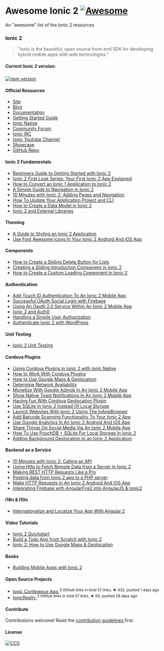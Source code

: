 <h1>
 Awesome Ionic 2
 <a href="https://github.com/sindresorhus/awesome">
  <img alt="Awesome" src="https://cdn.rawgit.com/sindresorhus/awesome/d7305f38d29fed78fa85652e3a63e154dd8e8829/media/badge.svg"/>
 </a>
</h1>
<p>
 An "awesome" list of the Ionic 2 resources
</p>
<h3>
 Ionic 2
</h3>
<blockquote>
 <p>
  "Ionic is the beautiful, open source front-end SDK for developing hybrid mobile apps with web technologies."
 </p>
</blockquote>
<h5>
 Current Ionic 2 version:
</h5>
<p>
 <a href="https://badge.fury.io/js/ionic-framework">
  <img alt="npm version" src="https://badge.fury.io/js/ionic-framework.svg"/>
 </a>
</p>
<h4>
 Official Resources
</h4>
<ul>
 <li>
  <a href="http://ionicframework.com/">
   Site
  </a>
 </li>
 <li>
  <a href="http://blog.ionic.io/">
   Blog
  </a>
 </li>
 <li>
  <a href="http://ionicframework.com/docs/v2/">
   Documentation
  </a>
 </li>
 <li>
  <a href="http://ionicframework.com/docs/v2/getting-started/">
   Getting Started Guide
  </a>
 </li>
 <li>
  <a href="https://github.com/driftyco/ionic-native/">
   Ionic Native
  </a>
 </li>
 <li>
  <a href="http://forum.ionicframework.com/">
   Community Forum
  </a>
 </li>
 <li>
  <a href="http://webchat.freenode.net/?randomnick=1&channels=%23ionic&uio=d4">
   Ionic IRC
  </a>
 </li>
 <li>
  <a href="https://www.youtube.com/channel/UChYheBnVeCfhCmqZfCUdJQw">
   Ionic Youtube Channel
  </a>
 </li>
 <li>
  <a href="http://showcase.ionicframework.com/">
   Showcase
  </a>
 </li>
 <li>
  <a href="https://github.com/driftyco/ionic/tree/2.0">
   GitHub Repo
  </a>
 </li>
</ul>
<h4>
 Ionic 2 Fundamentals
</h4>
<ul>
 <li>
  <a href="http://www.joshmorony.com/beginners-guide-to-getting-started-with-ionic-2/">
   Beginners Guide to Getting Started with Ionic 2
  </a>
 </li>
 <li>
  <a href="http://www.joshmorony.com/ionic-2-first-look-series-your-first-ionic-2-app-explained/">
   Ionic 2 First Look Series: Your First Ionic 2 App Explained
  </a>
 </li>
 <li>
  <a href="http://www.joshmorony.com/how-to-convert-an-ionic-1-application-to-ionic-2/">
   How to Convert an Ionic 1 Application to Ionic 2
  </a>
 </li>
 <li>
  <a href="http://www.joshmorony.com/a-simple-guide-to-navigation-in-ionic-2/">
   A Simple Guide to Navigation in Ionic 2
  </a>
 </li>
 <li>
  <a href="http://blog.ionic.io/10-minutes-with-ionic-2-adding-pages-and-navigation/">
   10 Minutes with Ionic 2: Adding Pages and Navigation
  </a>
 </li>
 <li>
  <a href="http://www.gajotres.net/ionic-2-how-to-update-your-application-project-and-cli/">
   How To Update Your Application Project and CLI
  </a>
 </li>
 <li>
  <a href="http://www.joshmorony.com/how-to-create-a-data-model-in-ionic-2/">
   How to Create a Data Model in Ionic 2
  </a>
 </li>
 <li>
  <a href="http://mhartington.io/post/ionic2-external-libraries/">
   Ionic 2 and External Libraries
  </a>
 </li>
</ul>
<h4>
 Theming
</h4>
<ul>
 <li>
  <a href="http://www.joshmorony.com/a-guide-to-styling-an-ionic-2-application/">
   A Guide to Styling an Ionic 2 Application
  </a>
 </li>
 <li>
  <a href="https://www.thepolyglotdeveloper.com/2016/03/use-font-awesome-icons-in-your-ionic-2-android-and-ios-app/">
   Use Font Awesome Icons In Your Ionic 2 Android And iOS App
  </a>
 </li>
</ul>
<h4>
 Components
</h4>
<ul>
 <li>
  <a href="http://www.joshmorony.com/ionic-2-how-to-create-a-sliding-delete-button-for-lists/">
   How to Create a Sliding Delete Button for Lists
  </a>
 </li>
 <li>
  <a href="http://www.joshmorony.com/creating-a-sliding-introduction-component-in-ionic-2/">
   Creating a Sliding Introduction Component in Ionic 2
  </a>
 </li>
 <li>
  <a href="http://www.joshmorony.com/how-to-create-a-custom-loading-component-in-ionic-2/">
   How to Create a Custom Loading Component in Ionic 2
  </a>
 </li>
</ul>
<h4>
 Authentication
</h4>
<ul>
 <li>
  <a href="https://www.thepolyglotdeveloper.com/2016/03/add-touch-id-authentication-ionic-2-mobile-app/">
   Add Touch ID Authentication To An Ionic 2 Mobile App
  </a>
 </li>
 <li>
  <a href="http://www.gajotres.net/ionic-2-succesfull-oauth-social-login-with-firebase/">
   Successful OAuth Social Login with Firebase
  </a>
 </li>
 <li>
  <a href="https://www.thepolyglotdeveloper.com/2016/01/using-an-oauth-2-0-service-within-an-ionic-2-mobile-app/">
   Using An Oauth 2.0 Service Within An Ionic 2 Mobile App
  </a>
 </li>
 <li>
  <a href="http://blog.ionic.io/ionic-2-and-auth0/">
   Ionic 2 and Auth0
  </a>
 </li>
 <li>
  <a href="http://www.gajotres.net/ionic-2-handling-a-simple-user-authorization/">
   Handling a Simple User Authorization
  </a>
 </li>
 <li>
  <a href="https://auth0.com/authenticate/ionic2/wordpress">
   Authenticate Ionic 2 with WordPress
  </a>
 </li>
</ul>
<h4>
 Unit Testing
</h4>
<ul>
 <li>
  <a href="http://lathonez.github.io/2016/ionic-2-unit-testing/">
   Ionic 2 Unit Testing
  </a>
 </li>
</ul>
<h4>
 Cordova Plugins
</h4>
<ul>
 <li>
  <a href="http://www.joshmorony.com/using-cordova-plugins-in-ionic-2-with-ionic-native/">
   Using Cordova Plugins in Ionic 2 with Ionic Native
  </a>
 </li>
 <li>
  <a href="http://www.gajotres.net/ionic-2-how-to-use-cordova-plugins/">
   How to Work With Cordova Plugins
  </a>
 </li>
 <li>
  <a href="http://www.joshmorony.com/ionic-2-how-to-use-google-maps-geolocation-video-tutorial/">
   How to Use Google Maps & Geolocation
  </a>
 </li>
 <li>
  <a href="https://www.thepolyglotdeveloper.com/2016/01/determine-network-availability-in-an-ionic-2-mobile-app/">
   Determine Network Availability
  </a>
 </li>
 <li>
  <a href="https://www.thepolyglotdeveloper.com/2016/02/monetize-google-admob-ionic-2-mobile-app/">
   Monetize With Google Admob In An Ionic 2 Mobile App
  </a>
 </li>
 <li>
  <a href="https://www.thepolyglotdeveloper.com/2016/01/show-native-toast-notifications-in-an-ionic-2-mobile-app/">
   Show Native Toast Notifications In An Ionic 2 Mobile App
  </a>
 </li>
 <li>
  <a href="http://www.gajotres.net/ionic-2-having-fun-with-cordova-geolocation-plugin/">
   Having Fun With Cordova Geolocation Plugin
  </a>
 </li>
 <li>
  <a href="https://www.thepolyglotdeveloper.com/2015/12/use-sqlite-in-ionic-2-instead-of-local-storage/">
   Use SQLite In Ionic 2 Instead Of Local Storage
  </a>
 </li>
 <li>
  <a href="https://www.thepolyglotdeveloper.com/2016/01/launch-websites-with-ionic-2-using-the-inappbrowser/">
   Launch Websites With Ionic 2 Using The InAppBrowser
  </a>
 </li>
 <li>
  <a href="https://www.thepolyglotdeveloper.com/2016/02/add-barcode-scanning-functionality-to-your-ionic-2-app/">
   Add Barcode Scanning Functionality To Your Ionic 2 App
  </a>
 </li>
 <li>
  <a href="https://www.thepolyglotdeveloper.com/2016/03/use-google-analytics-in-an-ionic-2-android-and-ios-app/">
   Use Google Analytics In An Ionic 2 Android And iOS App
  </a>
 </li>
 <li>
  <a href="https://www.thepolyglotdeveloper.com/2016/02/share-things-on-social-media-via-an-ionic-2-mobile-app/">
   Share Things On Social Media Via An Ionic 2 Mobile App
  </a>
 </li>
 <li>
  <a href="http://gonehybrid.com/how-to-use-pouchdb-sqlite-for-local-storage-in-ionic-2/">
   How To Use PouchDB + SQLite For Local Storage In Ionic 2
  </a>
 </li>
 <li>
  <a href="http://www.joshmorony.com/adding-background-geolocation-to-an-ionic-2-application/">
   Adding Background Geolocation to an Ionic 2 Application
  </a>
 </li>
</ul>
<h4>
 Backend as a Service
</h4>
<ul>
 <li>
  <a href="http://blog.ionic.io/10-minutes-with-ionic-2-calling-an-api/">
   10 Minutes with Ionic 2: Calling an API
  </a>
 </li>
 <li>
  <a href="http://www.joshmorony.com/using-http-to-fetch-remote-data-from-a-server-in-ionic-2/">
   Using Http to Fetch Remote Data from a Server in Ionic 2
  </a>
 </li>
 <li>
  <a href="http://www.gajotres.net/ionic-2-making-rest-http-requests-like-a-pro/">
   Making REST HTTP Requests Like a Pro
  </a>
 </li>
 <li>
  <a href="http://www.nikola-breznjak.com/blog/ionic2/posting-data-from-ionic-2-app/">
   Posting data from Ionic 2 app to a PHP server
  </a>
 </li>
 <li>
  <a href="https://www.thepolyglotdeveloper.com/2016/01/make-http-requests-in-an-ionic-2-android-and-ios-app/">
   Make HTTP Requests In An Ionic 2 Android And iOS App
  </a>
 </li>
 <li>
  <a href="http://www.clearlyinnovative.com/integrating-firebase-with-angularfire2-into-angularjs-ionic2">
   Integrating Firebase with AngularFire2 into AngularJS & Ionic2
  </a>
 </li>
</ul>
<h4>
 i18n & l10n
</h4>
<ul>
 <li>
  <a href="http://www.gajotres.net/ionic-2-internationalize-and-localize-your-app-with-angular-2/">
   Internationalize and Localize Your App With Angular 2
  </a>
 </li>
</ul>
<h4>
 Video Tutorials
</h4>
<ul>
 <li>
  <a href="https://www.udemy.com/ionic-2-quickstart/">
   Ionic 2 Quickstart
  </a>
 </li>
 <li>
  <a href="http://www.joshmorony.com/build-a-todo-app-from-scratch-with-ionic-2-video-tutorial/">
   Build a Todo App from Scratch with Ionic 2
  </a>
 </li>
 <li>
  <a href="http://www.joshmorony.com/ionic-2-how-to-use-google-maps-geolocation-video-tutorial/">
   Ionic 2: How to Use Google Maps & Geolocation
  </a>
 </li>
</ul>
<h4>
 Books
</h4>
<ul>
 <li>
  <a href="https://www.joshmorony.com/building-mobile-apps-with-ionic-2/">
   Building Mobile Apps with Ionic 2
  </a>
 </li>
</ul>
<h4>
 Open Source Projects
</h4>
<ul>
 <li>
  <a href="https://github.com/driftyco/ionic-conference-app">
   Ionic Conference App
  </a>
  <sup>
   3 GitHub links in total 57 links, &#9733 432, pushed 1 days ago
  </sup>
 </li>
 <li>
  <a href="https://github.com/ccoenraets/ionic2-realty">
   IonicRealty
  </a>
  <sup>
   3 GitHub links in total 57 links, &#9733 90, pushed 28 days ago
  </sup>
 </li>
</ul>
<h4>
 Contribute
</h4>
<p>
 Contributions welcome! Read the
 <a href="CONTRIBUTING.md">
  contribution guidelines
 </a>
 first.
</p>
<h4>
 License
</h4>
<p>
 <a href="http://creativecommons.org/publicdomain/zero/1.0/">
  <img alt="CC0" src="http://i.creativecommons.org/p/zero/1.0/88x31.png"/>
 </a>
</p>
